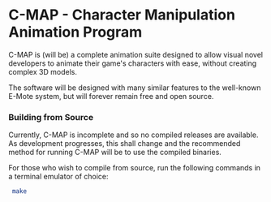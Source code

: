 # C-MAP - Character Manipulation Animation Program

C-MAP is (will be) a complete animation suite designed to allow visual novel developers to animate their game's characters with ease, without creating complex 3D models.

The software will be designed with many similar features to the well-known E-Mote system, but will forever remain free and open source.

### Building from Source

Currently, C-MAP is incomplete and so no compiled releases are available. As development progresses, this shall change and the recommended method for running C-MAP will be to use the compiled binaries.

For those who wish to compile from source, run the following commands in a terminal emulator of choice:
```bash
 make
```
